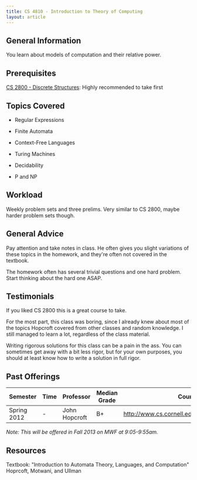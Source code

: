 ```yaml
---
title: CS 4810 - Introduction to Theory of Computing
layout: article
---
```


## General Information

You learn about models of computation and their relative power.

## Prerequisites

[CS 2800 - Discrete Structures](https://github.com/mrkev/Official-CS-Wiki/blob/master/classes/CS2800.md): Highly recommended to take first

## Topics Covered

 - Regular Expressions 

 - Finite Automata 

 - Context-Free Languages 

 - Turing Machines 

 - Decidability 

 - P and NP

## Workload

Weekly problem sets and three prelims. Very similar to CS 2800, maybe harder problem sets though.

## General Advice

Pay attention and take notes in class. He often gives you slight variations of these topics in the homework, and they're often not covered in the textbook.

The homework often has several trivial questions and one hard problem. Start thinking about the hard one ASAP.

## Testimonials

If you liked CS 2800 this is a great course to take.

For the most part, this class was boring, since I already knew about most of the topics Hopcroft covered from other classes and random knowledge. I still managed to learn a lot, regardless of the class material.

Writing rigorous solutions for this class can be a pain in the ass. You can sometimes get away with a bit less rigor, but for your own purposes, you should at least know how to write a solution in full rigor.

## Past Offerings

| Semester | Time | Professor | Median Grade | Course Page |
| --- | --- | --- | --- | --- |
| Spring 2012 | - | John Hopcroft | B+ | http://www.cs.cornell.edu/courses/cs4810/2012sp/ |
_Note: This will be offered in Fall 2013 on MWF at 9:05-9:55am._

## Resources

Textbook: "Introduction to Automata Theory, Languages, and Computation" Hoprcoft, Motwani, and Ullman
